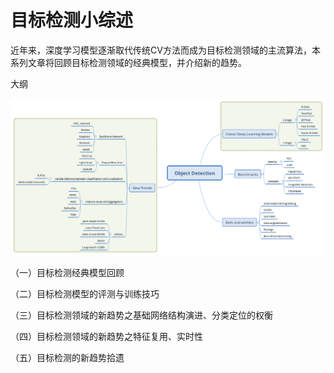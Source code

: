 # 目标检测小综述

近年来，深度学习模型逐渐取代传统CV方法而成为目标检测领域的主流算法，本系列文章将回顾目标检测领域的经典模型，并介绍新的趋势。

大纲

![overview](img/overview.png)

（一）目标检测经典模型回顾

（二）目标检测模型的评测与训练技巧

（三）目标检测领域的新趋势之基础网络结构演进、分类定位的权衡

（四）目标检测领域的新趋势之特征复用、实时性

（五）目标检测的新趋势拾遗
